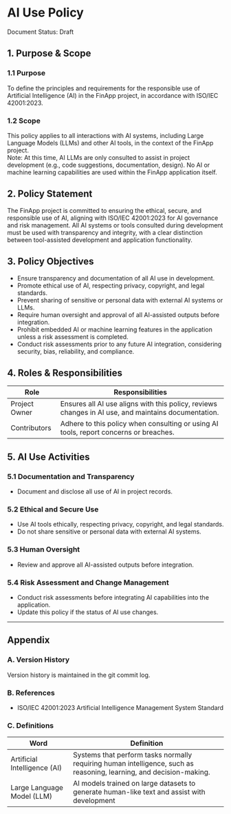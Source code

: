 # AI Use Policy
Document Status: Draft

## 1. Purpose & Scope

### 1.1 Purpose
To define the principles and requirements for the responsible use of Artificial Intelligence (AI) in the FinApp project, in accordance with ISO/IEC 42001:2023.

### 1.2 Scope
This policy applies to all interactions with AI systems, including Large Language Models (LLMs) and other AI tools, in the context of the FinApp project.  
Note: At this time, AI LLMs are only consulted to assist in project development (e.g., code suggestions, documentation, design). No AI or machine learning capabilities are used within the FinApp application itself.

## 2. Policy Statement
The FinApp project is committed to ensuring the ethical, secure, and responsible use of AI, aligning with ISO/IEC 42001:2023 for AI governance and risk management. All AI systems or tools consulted during development must be used with transparency and integrity, with a clear distinction between tool-assisted development and application functionality.

## 3. Policy Objectives
- Ensure transparency and documentation of all AI use in development.
- Promote ethical use of AI, respecting privacy, copyright, and legal standards.
- Prevent sharing of sensitive or personal data with external AI systems or LLMs.
- Require human oversight and approval of all AI-assisted outputs before integration.
- Prohibit embedded AI or machine learning features in the application unless a risk assessment is completed.
- Conduct risk assessments prior to any future AI integration, considering security, bias, reliability, and compliance.

## 4. Roles & Responsibilities

| Role           | Responsibilities                                                                 |
|----------------|----------------------------------------------------------------------------------|
| Project Owner  | Ensures all AI use aligns with this policy, reviews changes in AI use, and maintains documentation. |
| Contributors   | Adhere to this policy when consulting or using AI tools, report concerns or breaches. |

## 5. AI Use Activities

### 5.1 Documentation and Transparency
- Document and disclose all use of AI in project records.

### 5.2 Ethical and Secure Use
- Use AI tools ethically, respecting privacy, copyright, and legal standards.
- Do not share sensitive or personal data with external AI systems.

### 5.3 Human Oversight
- Review and approve all AI-assisted outputs before integration.

### 5.4 Risk Assessment and Change Management
- Conduct risk assessments before integrating AI capabilities into the application.
- Update this policy if the status of AI use changes.

---

## Appendix

### A. Version History
Version history is maintained in the git commit log.

### B. References
- ISO/IEC 42001:2023 Artificial Intelligence Management System Standard

### C. Definitions
| Word                | Definition                                                                 |
|---------------------|----------------------------------------------------------------------------|
| Artificial Intelligence (AI) | Systems that perform tasks normally requiring human intelligence, such as reasoning, learning, and decision-making. |
| Large Language Model (LLM)   | AI models trained on large datasets to generate human-like text and assist with development
